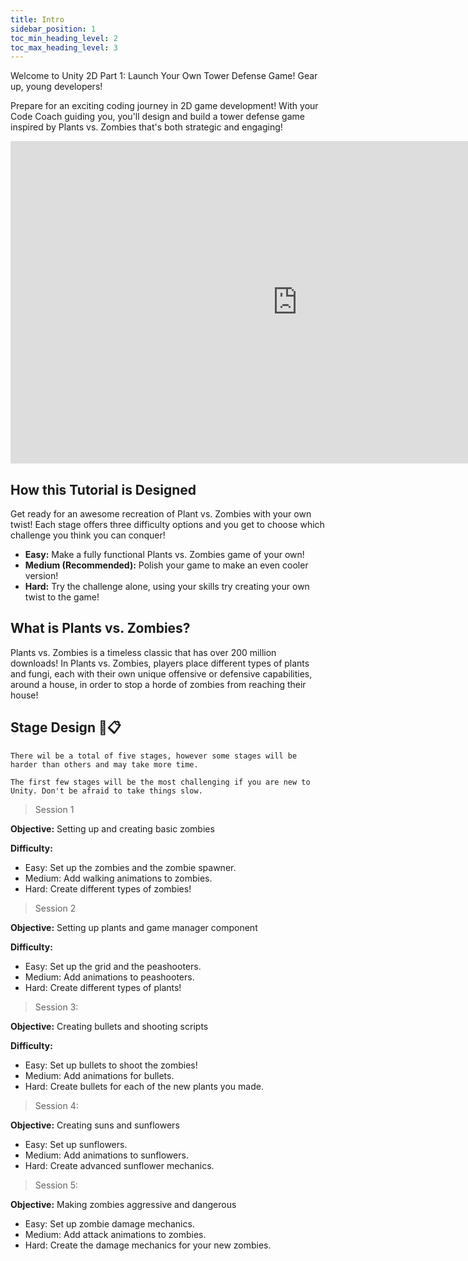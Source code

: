 ```yaml
---
title: Intro
sidebar_position: 1
toc_min_heading_level: 2
toc_max_heading_level: 3
---
```


Welcome to Unity 2D Part 1: Launch Your Own Tower Defense Game! Gear up, young developers!

Prepare for an exciting coding journey in 2D game development! With your Code Coach guiding you, you'll design and build a tower defense game inspired by Plants vs. Zombies that's both strategic and engaging!

<iframe style={{}} width="917" height="516" src="https://player.vimeo.com/video/966024287?badge=0&amp;autopause=0&amp;player_id=0&amp;app_id=58479" title="Unity 2D" frameborder="0" allow="accelerometer; autoplay; clipboard-write; encrypted-media; gyroscope; picture-in-picture; web-share" referrerpolicy="strict-origin-when-cross-origin" allowfullscreen></iframe>

## How this Tutorial is Designed

Get ready for an awesome recreation of Plant vs. Zombies with your own twist! Each stage offers three difficulty options and you get to choose which challenge you think you can conquer!

- **Easy:** Make a fully functional Plants vs. Zombies game of your own!
- **Medium (Recommended):** Polish your game to make an even cooler version!
- **Hard:** Try the challenge alone, using your skills try creating your own twist to the game!

## What is Plants vs. Zombies?

Plants vs. Zombies is a timeless classic that has over 200 million downloads! In Plants vs. Zombies, players place different types of plants and fungi, each with their own unique offensive or defensive capabilities, around a house, in order to stop a horde of zombies from reaching their house!

## Stage Design 🎨📋  
    There wil be a total of five stages, however some stages will be harder than others and may take more time.
    
    The first few stages will be the most challenging if you are new to Unity. Don't be afraid to take things slow.

>Session 1

**Objective:** Setting up and creating basic zombies

**Difficulty:**

- Easy: Set up the zombies and the zombie spawner.
- Medium: Add walking animations to zombies.
- Hard: Create different types of zombies!

>Session 2

**Objective:** Setting up plants and game manager component

**Difficulty:**

- Easy: Set up the grid and the peashooters.
- Medium: Add animations to peashooters.
- Hard: Create different types of plants!

>Session 3:

**Objective:** Creating bullets and shooting scripts

**Difficulty:**

- Easy: Set up bullets to shoot the zombies!
- Medium: Add animations for bullets.
- Hard: Create bullets for each of the new plants you made.

>Session 4:

**Objective:** Creating suns and sunflowers

- Easy: Set up sunflowers.
- Medium: Add animations to sunflowers.
- Hard: Create advanced sunflower mechanics.

>Session 5:

**Objective:** Making zombies aggressive and dangerous

- Easy: Set up zombie damage mechanics.
- Medium: Add attack animations to zombies.
- Hard: Create the damage mechanics for your new zombies.